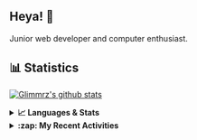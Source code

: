 ## Heya! 👋

Junior web developer and computer enthusiast.

## 📊 Statistics

[![Glimmrz's github stats](https://github-readme-stats.vercel.app/api?username=glimmrz&theme=dark&count_private=true)](https://github.com/anuraghazra/github-readme-stats)

<details>
  <summary><strong>📈 Languages & Stats</strong></summary>
  <img src="https://github-readme-stats.vercel.app/api?username=bunningss&show_icons=true&theme=dark&hide_border=true"
       alt="Tayef's GitHub stats" />
  <img src="https://github-readme-stats.vercel.app/api/top-langs/?username=bunningss&show_icons=true&theme=dark&hide_border=true&layout=compact&langs_count=10"
       alt="Tayef's Top GitHub Languages" />
</details>

<details>
<summary><strong> :zap: My Recent Activities </strong></summary>

<!-- ACTIVITY-LIST:START -->
- [glimmrz created a repository glimmrz/new3](https://github.com/glimmrz/new3//)
- [glimmrz created a branch master in glimmrz/algomart_](https://github.com/glimmrz/algomart_/compare/master)
- [glimmrz created a repository glimmrz/algomart_](https://github.com/glimmrz/algomart_//)
- [glimmrz pushed to master in glimmrz/dgclient](https://github.com/glimmrz/dgclient/compare/f96fee2791...e686f602f8)
- [glimmrz pushed to master in glimmrz/dgclient](https://github.com/glimmrz/dgclient/compare/4a3f65c858...f96fee2791)
<!-- ACTIVITY-LIST:END -->

</details>
